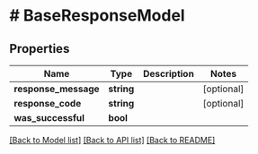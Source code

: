 # # BaseResponseModel

## Properties

Name | Type | Description | Notes
------------ | ------------- | ------------- | -------------
**response_message** | **string** |  | [optional]
**response_code** | **string** |  | [optional]
**was_successful** | **bool** |  |

[[Back to Model list]](../../README.md#models) [[Back to API list]](../../README.md#endpoints) [[Back to README]](../../README.md)
